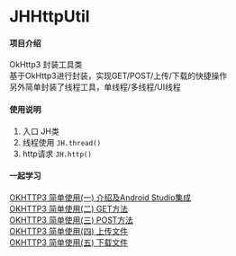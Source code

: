 # JHHttpUtil

#### 项目介绍
OkHttp3 封装工具类  
基于OkHttp3进行封装，实现GET/POST/上传/下载的快捷操作  
另外简单封装了线程工具，单线程/多线程/UI线程

#### 使用说明

1. 入口 JH类
2. 线程使用 `JH.thread()`
3. http请求 `JH.http()`

#### 一起学习
[OKHTTP3 简单使用(一) 介绍及Android Studio集成](http://blog.jessehu.cn/2019/01/08/okhttp3/okhttp01/)  
[OKHTTP3 简单使用(二) GET方法](http://blog.jessehu.cn/2019/01/08/okhttp3/okhttp02/)  
[OKHTTP3 简单使用(三) POST方法](http://blog.jessehu.cn/2019/01/08/okhttp3/okhttp03/)  
[OKHTTP3 简单使用(四) 上传文件](http://blog.jessehu.cn/2019/01/09/okhttp3/okhttp04/)  
[OKHTTP3 简单使用(五) 下载文件](http://blog.jessehu.cn/2019/01/16/okhttp3/okhttp05/)  
